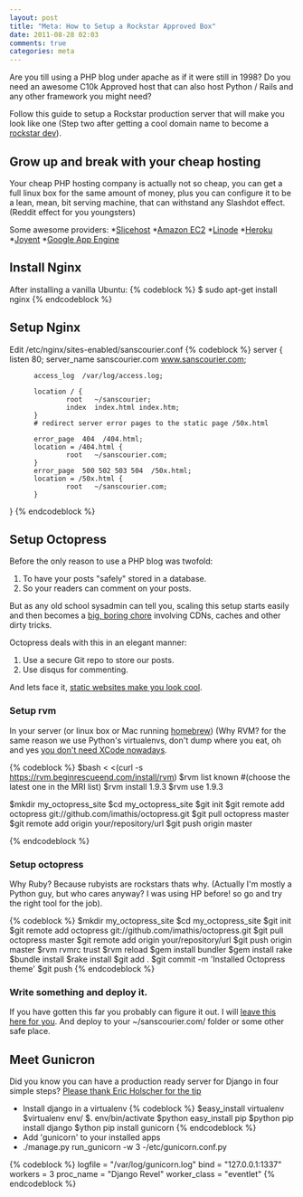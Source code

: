 ```yaml
---
layout: post
title: "Meta: How to Setup a Rockstar Approved Box"
date: 2011-08-28 02:03
comments: true
categories: meta
---
```


Are you till using a PHP blog under apache as if it were still in 1998?
Do you need an awesome C10k Approved host that can also host Python / Rails 
and any other framework you might need?

Follow this guide to setup a Rockstar production server that will make
you look like one (Step two after getting a cool domain name to become a [rockstar dev](http://blip.tv/railsconf/railsconf-09-chris-wanstrath-how-to-become-a-famous-rails-developer-ruby-rockstar-or-code-ninja-2096742)).

Grow up and break with your cheap hosting
-----------------------------------------
Your cheap PHP hosting company is actually not so cheap, you can get
a full linux box for the same amount of money, plus you can
configure it to be a lean, mean, bit serving machine, that
can withstand any Slashdot effect. (Reddit effect for you youngsters)

Some awesome providers:
*[Slicehost](http://slicehost.com)
*[Amazon EC2](http://aws.amazon.com/ec2/)
*[Linode](http://linode.com)
*[Heroku](http://heroku.com)
*[Joyent](http://joyent.com)
*[Google  App Engine](http://appengine.google.com)

Install Nginx
-------------
After installing a vanilla Ubuntu:
{% codeblock %}
  $ sudo apt-get install nginx
{% endcodeblock %}

Setup Nginx
-----------

Edit /etc/nginx/sites-enabled/sanscourier.conf
{% codeblock %}
  server {
          listen   80;
          server_name  sanscourier.com www.sanscourier.com;

          access_log  /var/log/access.log;

          location / {
                  root   ~/sanscourier;
                  index  index.html index.htm;
          }
          # redirect server error pages to the static page /50x.html

          error_page  404  /404.html;
          location = /404.html {
                  root   ~/sanscourier.com;
          }
          error_page  500 502 503 504  /50x.html;
          location = /50x.html {
                  root   ~/sanscourier.com;
          }
  }
{% endcodeblock %}

Setup Octopress
---------------
Before the only reason to use a PHP blog was twofold:
1. To have your posts "safely" stored in a database.
2. So your readers can comment on your posts.

But as any old school sysadmin can tell you, scaling
this setup starts easily and then becomes a [big, boring chore](http://net.tutsplus.com/articles/scaling-wordpress-for-hi-traffic/) involving CDNs, caches and other dirty tricks.

Octopress deals with this in an elegant manner:
1. Use a secure Git repo to store our posts.
2. Use disqus for commenting.

And lets face it, [static websites make you look
cool](http://www.rubyinside.com/jekyll-a-ruby-powered-static-site-generator-2716.html).

### Setup rvm

In your server (or linux box or Mac running [homebrew](https://github.com/mxcl/homebrew))
(Why RVM? for the same reason we use Python's virtualenvs, don't dump
where you eat, oh and yes [you don't need XCode nowadays](https://github.com/kennethreitz/osx-gcc-installer).

{% codeblock %}
  $bash < <(curl -s https://rvm.beginrescueend.com/install/rvm)
  $rvm list known #(choose the latest one in the MRI list)
  $rvm install 1.9.3
  $rvm use 1.9.3

  $mkdir my_octopress_site
  $cd my_octopress_site
  $git init
  $git remote add octopress git://github.com/imathis/octopress.git
  $git pull octopress master
  $git remote add origin your/repository/url
  $git push origin master
>
{% endcodeblock %}


### Setup octopress
Why Ruby? Because rubyists are rockstars thats why. (Actually I'm mostly
a Python guy, but who cares anyway? I was using HP before! so go and try the right tool for the job).

{% codeblock %}
  $mkdir my_octopress_site
  $cd my_octopress_site
  $git init
  $git remote add octopress git://github.com/imathis/octopress.git
  $git pull octopress master
  $git remote add origin your/repository/url
  $git push origin master
  $rvm rvmrc trust
  $rvm reload
  $gem install bundler
  $gem install rake
  $bundle install
  $rake install
  $git add .
  $git commit -m 'Installed Octopress theme'
  $git push
{% endcodeblock %}

### Write something and deploy it.
If you have gotten this far you probably can figure it out.
I will [leave this here for you](http://octopress.org/docs/blogging/).
And deploy to your ~/sanscourier.com/ folder or some other safe place.

Meet Gunicron
-------------
Did you know you can have a production ready server for Django in four
simple steps? [Please thank Eric Holscher for the tip](http://ericholscher.com/blog/2010/aug/16/lessons-learned-dash-easy-django-deployment/)

* Install django in a virtualenv
{% codeblock %}
  $easy_install virtualenv
  $virtualenv env/
  $. env/bin/activate
  $python easy_install pip
  $python pip install django
  $ython pip install gunicorn
{% endcodeblock %}
* Add 'gunicorn' to your installed apps
* ./manage.py run_gunicorn -w 3 -/etc/gunicorn.conf.py

{% codeblock %}
  logfile = "/var/log/gunicorn.log"
  bind = "127.0.0.1:1337"
  workers = 3
  proc_name = "Django Revel"
  worker_class = "eventlet"
{% endcodeblock %}

